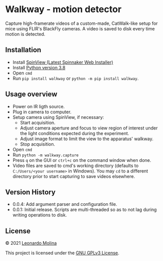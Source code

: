# Walkway - motion detector

Capture high-framerate videos of a custom-made, CatWalk-like setup for mice using FLIR's BlackFly cameras.
A video is saved to disk every time motion is detected.

## Installation
* Install [SpinView (Latest Spinnaker Web Installer)][SpinView]
* Install [Python version 3.8][Python38]
* Open `cmd`
* Run `pip install walkway` or `python -m pip install walkway`.

## Usage overview
* Power on IR ligth source.
* Plug in camera to computer.
* Setup camera using SpinView, if necessary:
	- Start acquisition.
	- Adjust camera aperture and focus to view region of interest under the light conditions expected during the experiment.
	- Adjust image format to limit the view to the apparatus' walkway.
	- Stop acquisition.
* Open `cmd`
* Run `python -m walkway.capture`
* Press `q` on the GUI or `ctrl+c` on the command window when done.
* Video files are saved to cmd's working directory (defaults to `C:/Users/<your username>` in Windows). You may `cd` to a different directory prior to start capturing to save videos elsewhere.


## Version History
* 0.0.4: Add argument parser and configuration file.
* 0.0.1: Initial release. Scripts are multi-threaded so as to not lag during writing operations to disk.


## License
© 2021 [Leonardo Molina][HOME]

This project is licensed under the [GNU GPLv3 License][LICENSE].

[HOME]: https://github.com/leomol
[LICENSE]: https://github.com/leomol/walkway/blob/master/LICENSE
[SpinView]: https://www.flir.ca/products/spinnaker-sdk/
[Python38]: https://www.python.org/downloads/